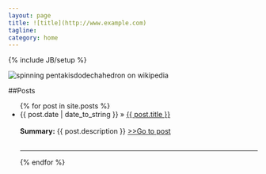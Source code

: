 ```yaml
---
layout: page
title: ![title](http://www.example.com)
tagline: 
category: home
---
```

{% include JB/setup %}

![spinning pentakisdodechahedron on wikipedia](http://upload.wikimedia.org/wikipedia/commons/f/fc/Pentakisdodecahedron02.gif "Spinning Pentakisdodecahedron")

##Posts

<ul class="posts">
  {% for post in site.posts %}
    <li><span>{{ post.date | date_to_string }}</span> &raquo; <a href="{{ BASE_PATH }}{{ post.url }}">{{ post.title }}</a></li><br/>
    <div class="post-description"><b>Summary:</b> {{ post.description }} <a href="{{ BASE_PATH }}{{ post.url }}"> >>Go to post</a> </div><br/>
    <hr>
  {% endfor %}
</ul>



